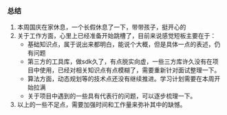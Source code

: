 ### 总结
1. 本周国庆在家休息，一个长假休息了一下，带带孩子，挺开心的
2. 关于工作方面，心里上已经准备开始跳槽了，目前来说感觉短板主要在于：
    - 基础知识点，属于说出来都明白，能说个大概，但是具体一点的表述，仍有问题
    - 第三方的工具库，做sdk久了，有点脱实向虚，一些三方库许久没有在项目中使用，已经对相关知识点有点模糊了，需要重新针对面试整理一下。
    - 算法方面，动态规划等的技术点还没有继续推进。学习计划需要在本周开始拉满
    - 关于项目中遇到的一些具有代表行的问题，可以逐步梳理一下。
3. 以上的一些不足点，需要加强时间和工作量来弥补其中的缺憾。
